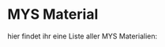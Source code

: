 # MYS Material

hier findet ihr eine Liste aller MYS Materialien:

<!-- TODO: ARCHITECTURE search & filter mask -->

<!-- TODO: ARCHITECTURE list all subfolder readmes in `./funktionen` -->


